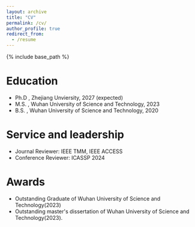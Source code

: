 ```yaml
---
layout: archive
title: "CV"
permalink: /cv/
author_profile: true
redirect_from:
  - /resume
---
```


{% include base_path %}

Education
======
* Ph.D , Zhejiang Unviersity, 2027 (expected)
* M.S. , Wuhan University of Science and Technology, 2023
* B.S. , Wuhan University of Science and Technology, 2020
  
Service and leadership
======
* Journal Reviewer: IEEE TMM, IEEE ACCESS
* Conference Reviewer: ICASSP 2024

Awards
======
* Outstanding Graduate of Wuhan University of Science and Technology(2023)
* Outstanding master's dissertation of Wuhan University of Science and Technology(2023).
